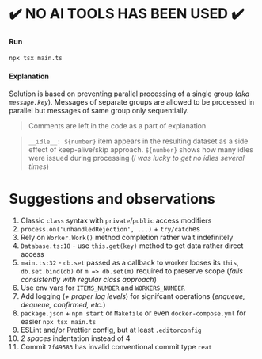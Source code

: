 # :heavy_check_mark: NO AI TOOLS HAS BEEN USED :heavy_check_mark:

#### Run

```sh
npx tsx main.ts
```

#### Explanation

Solution is based on preventing parallel processing of a single group (_aka `message.key`_).
Messages of separate groups are allowed to be processed in parallel but messages of same group only sequentially.

> Comments are left in the code as a part of explanation

> `__idle__: ${number}` item appears in the resulting dataset as a side effect of keep-alive/skip approach.
> `${number}` shows how many idles were issued during processing (_I was lucky to get no idles several times_)

# Suggestions and observations

1. Classic `class` syntax with `private`/`public` access modifiers
1. `process.on('unhandledRejection', ...)` + `try/catch`es
1. Rely on `Worker.Work()` method completion rather wait indefinitely 
1. `Database.ts:18` - use `this.get(key)` method to get data rather direct access
1. `main.ts:32` - `db.set` passed as a callback to worker looses its `this`, `db.set.bind(db)` or `m => db.set(m)` required to preserve scope (_fails consistently with regular class approach_)
1. Use env vars for `ITEMS_NUMBER` and `WORKERS_NUMBER`
1. Add logging (_+ proper log levels_) for signifcant operations (_enqueue, dequeue, confirmed, etc._)
1. `package.json` + `npm start` or `Makefile` or even `docker-compose.yml` for easier `npx tsx main.ts`
1. ESLint and/or Prettier config, but at least `.editorconfig`
1. _2 spaces_ indentation instead of 4
1. Commit `7f49583` has invalid conventional commit type `reat`